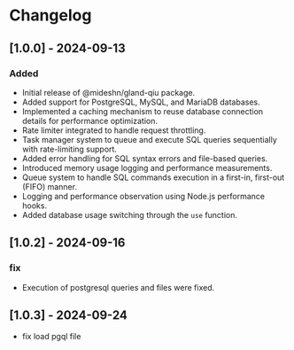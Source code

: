 # Changelog

## [1.0.0] - 2024-09-13
### Added
- Initial release of @mideshn/gland-qiu package.
- Added support for PostgreSQL, MySQL, and MariaDB databases.
- Implemented a caching mechanism to reuse database connection details for performance optimization.
- Rate limiter integrated to handle request throttling.
- Task manager system to queue and execute SQL queries sequentially with rate-limiting support.
- Added error handling for SQL syntax errors and file-based queries.
- Introduced memory usage logging and performance measurements.
- Queue system to handle SQL commands execution in a first-in, first-out (FIFO) manner.
- Logging and performance observation using Node.js performance hooks.
- Added database usage switching through the `use` function.

## [1.0.2] - 2024-09-16
### fix
- Execution of postgresql queries and files were fixed.
## [1.0.3] - 2024-09-24
- fix load pgql file 